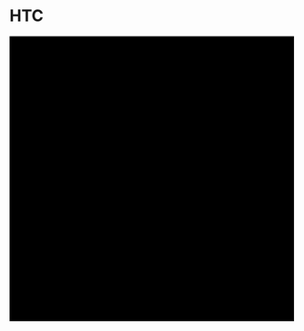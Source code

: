 # HTC

![](https://github.com/JunwooParkSaribu/HTC/blob/main/gif/20220301_H2B%20Halo_Field2_no_ir%40500.gif)